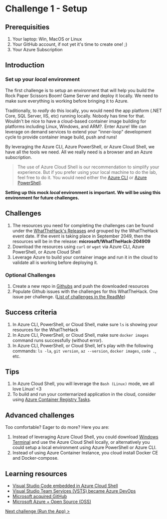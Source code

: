 # Challenge 1 - Setup

## Prerequisities

1. Your laptop: Win, MacOS or Linux
1. Your GitHub account, if not yet it's time to create one! ;)
1. Your Azure Subscription

## Introduction

### Set up your *local* environment

The first challenge is to setup an environment that will help you build the Rock Paper Scissors Boom! Game Server and deploy it locally. We need to make sure everything is working before bringing it to Azure.

Traditionally, to *really* do this locally, you would need the app platform (.NET Core, SQL Server, IIS, etc) running locally. Nobody has time for that. Wouldn't be nice to have a cloud-based container image building for platforms including Linux, Windows, and ARM?. Enter Azure! We can leverage on demand services to extend your "inner-loop" development cycle to provide container image build, push and runs!

By leveraging the Azure CLI, Azure PowerShell, or Azure Cloud Shell, we have all the tools we need.  All we really need is a browser and an Azure subscription.

> The use of Azure Cloud Shell is our recommendation to simplify your experience. But if you prefer using your local machine to do the lab, feel free to do it. You would need either the [Azure CLI](https://docs.microsoft.com/cli/azure/install-azure-cli) or [Azure PowerShell](https://docs.microsoft.com/powershell/azure/install-az-ps?view=azps-5.4.0).

 **Setting up this mock *local* environment is important. We will be using this environment for future challenges.**

## Challenges

1. The resources you need for completing the challenges can be found under the [WhatTheHack's Releases](https://github.com/microsoft/WhatTheHack/releases) and grouped by the WhatTheHack event date. If the event is taking place in September 2049, then the resources will be in the release: **microsoft/WhatTheHack-204909**
2. Download the resources using `curl` or `wget` via Azure CLI, Azure PowerShell, or Azure Cloud Shell
3. Leverage Azure to build your container image and run it in the cloud to validate all is working before deploying it.

### Optional Challenges

1. Create a new repo in [Githubs](https://github.com) and push the downloaded resources
2. Populate Github issues with the challenges for this WhatTheHack. One issue per challenge. ([List of challenges in the ReadMe](../README.md))

## Success criteria

1. In Azure CLI, PowerShell, or Cloud Shell, make sure `ls` is showing your resources for the WhatTheHack
2. In Azure CLI, PowerShell, or Cloud Shell, make sure `docker images` command runs successfully (without error).
3. In Azure CLI, PowerShell, or Cloud Shell, let's play with the following commands: `ls -la`, `git version`, `az --version`, `docker images`, `code .`, etc.

## Tips

1. In Azure Cloud Shell, you will leverage the `Bash (Linux)` mode, we all love Linux! <3
1. To build and run your conternarized application in the cloud, consider using [Azure Container Registry Tasks](https://docs.microsoft.com/azure/container-registry/container-registry-tasks-overview).

## Advanced challenges

Too comfortable? Eager to do more? Here you are:

1. Instead of leveraging Azure Cloud Shell, you could download [Windows Terminal](https://github.com/microsoft/terminal) and use the Azure Cloud Shell locally, or alternatively you could setup a local environment using Azure PowerShell or Azure CLI.
2. Instead of using Azure Container Instance, you cloud install Docker CE and Docker-compose.

## Learning resources

* [Visual Studio Code embedded in Azure Cloud Shell](https://azure.microsoft.com/blog/cloudshelleditor/)
* [Visual Studio Team Services (VSTS) became Azure DevOps](https://azure.microsoft.com/blog/introducing-azure-devops/)
* [Microsoft acquired GitHub](https://news.microsoft.com/2018/06/04/microsoft-to-acquire-github-for-7-5-billion/)
* [Microsoft Azure + Open Source (OSS)](https://open.microsoft.com/)

[Next challenge (Run the App) >](./RunTheApp.md)
